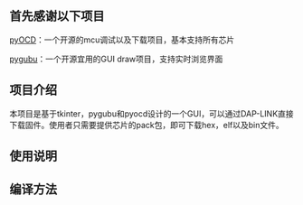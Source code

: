## 首先感谢以下项目

[pyOCD](https://github.com/pyocd/pyOCD)：一个开源的mcu调试以及下载项目，基本支持所有芯片

[pygubu](https://github.com/alejandroautalan/pygubu)：一个开源宜用的GUI draw项目，支持实时浏览界面

## 项目介绍

本项目是基于tkinter，pygubu和pyocd设计的一个GUI，可以通过DAP-LINK直接下载固件。使用者只需要提供芯片的pack包，即可下载hex，elf以及bin文件。

## 使用说明



## 编译方法

